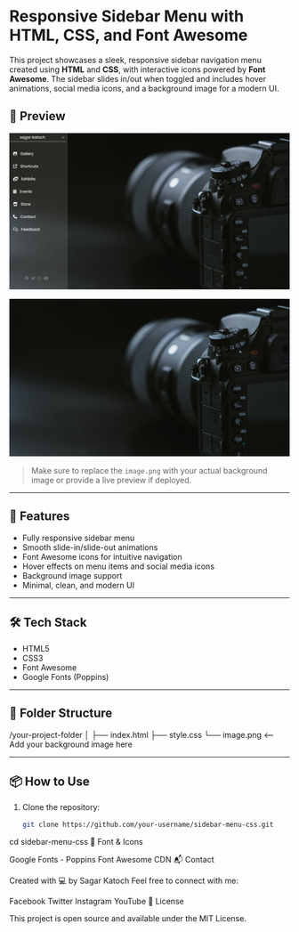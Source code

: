# Responsive Sidebar Menu with HTML, CSS, and Font Awesome

This project showcases a sleek, responsive sidebar navigation menu created using **HTML** and **CSS**, with interactive icons powered by **Font Awesome**. The sidebar slides in/out when toggled and includes hover animations, social media icons, and a background image for a modern UI.

## 📸 Preview
![alt text](image-1.png)

![Preview Image](image.png)

> Make sure to replace the `image.png` with your actual background image or provide a live preview if deployed.

---

## 🚀 Features

- Fully responsive sidebar menu
- Smooth slide-in/slide-out animations
- Font Awesome icons for intuitive navigation
- Hover effects on menu items and social media icons
- Background image support
- Minimal, clean, and modern UI

---

## 🛠️ Tech Stack

- HTML5
- CSS3
- Font Awesome
- Google Fonts (Poppins)

---

## 📁 Folder Structure

/your-project-folder
│
├── index.html
├── style.css
└── image.png <-- Add your background image here




---

## 📦 How to Use

1. Clone the repository:
   ```bash
   git clone https://github.com/your-username/sidebar-menu-css.git

cd sidebar-menu-css
🔗 Font & Icons

Google Fonts - Poppins
Font Awesome CDN
📬 Contact

Created with 💻 by Sagar Katoch
Feel free to connect with me:

Facebook
Twitter
Instagram
YouTube
📄 License

This project is open source and available under the MIT License.